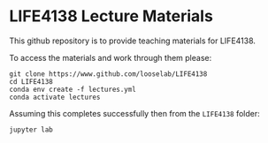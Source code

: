 # LIFE4138 Lecture Materials

This github repository is to provide teaching materials for LIFE4138.

To access the materials and work through them please:

```console
git clone https://www.github.com/looselab/LIFE4138
cd LIFE4138
conda env create -f lectures.yml
conda activate lectures
```

Assuming this completes successfully then from the ```LIFE4138``` folder:

```console
jupyter lab
```


